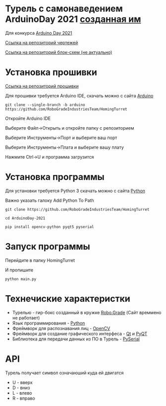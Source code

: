 # Турель с самонаведением ArduinoDay 2021 [созданная им](https://github.com/TheEnderOfficial)

Для конкурса [Arduino Day 2021](https://vk.com/arduinday2021_rostov_on_don)

[Ссылка на репозиторий чертежей](https://github.com/RoboGradeIndustriesTeam/HomingTurret/tree/schemes)

[Ссылка на репозиторий блок-схем (не актуально)](https://github.com/RoboGradeIndustriesTeam/HomingTurret/tree/diagrams)

# Установка прошивки
[Ссылка на репозиторий прошивки](https://github.com/RoboGradeIndustriesTeam/HomingTurret/tree/arduino)

Для прошивки требуется Arduino IDE, скачать можно с сайта [Arduino](https://arduino.cc)
```
git clone --single-branch -b arduino https://github.com/RoboGradeIndustriesTeam/HomingTurret
```
Откройте Arduino IDE

Выберите Файл->Открыть и откройте папку с репозиторием

Выберите Инструменты->Порт и выберите ваш порт

Выберите Инструменты->Плата и выберите вашу плату

Нажмите Ctrl->U и программа загрузится


# Установка программы
Для установки требуется Python 3 скачать можно с сайта [Python](https://python.org)

Важно указать галоку Add Python To Path
```
git clone https://github.com/RoboGradeIndustriesTeam/HomingTurret
```
```
cd ArduinoDay-2021
```
```
pip install opencv-python pyqt5 pyserial
```

# Запуск программы
Перейдите в папку HomingTurret

И пропишите
```
python main.py
```

# Технечиские характеристки
+ Турелью - гир-бокс созданный в кружке [Robo.Grade](https://robograde.ru/) (Сайт времмено не работает)
+ Язык программирования - [Python](https://python.org/)
+ Фреймворк для распознавания лиц - [OpenCV](https://opencv.org/)
+ Фреймворк для создание графического интерфеса - [Qt](https://qt.io) и [PyQT](https://ru.wikipedia.org/wiki/PyQt)
+ Библиотека для передачи данных из ПО в Турель - [PySerial](https://pypi.org/project/pyserial/)


# API
Турель получает символ означаюший куда ей двигатся
+ U - вверх
+ D - вниз
+ L - влево
+ R - вправо
